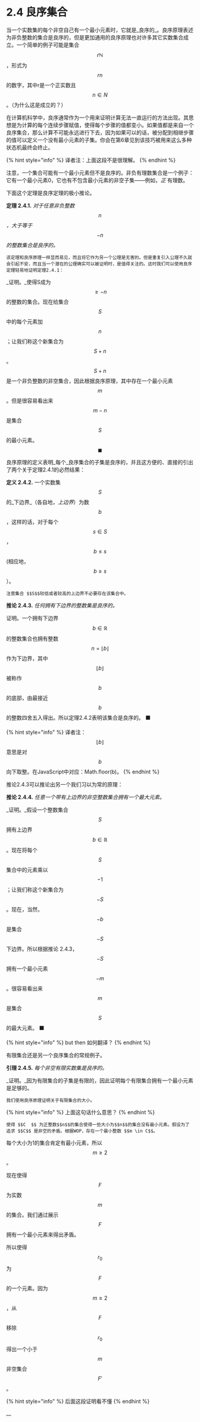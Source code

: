 # 2.4 良序集合

当一个实数集的每个非空自己有一个最小元素时，它就是_良序的_。良序原理表述为非负整数的集合是良序的，但是更加通用的良序原理也对许多其它实数集合成立。一个简单的例子可能是集合 $$r\mathbb{N}$$，形式为 $$rn$$ 的数字，其中r是一个正实数且 $$n \in N$$ 。（为什么这是成立的？）

在计算机科学中，良序通常作为一个用来证明计算无法一直运行的方法出现。其思想是为计算的每个连续步骤赋值，使得每个步骤的值都变小。如果值都是来自一个良序集合，那么计算不可能永远进行下去，因为如果可以的话，被分配到相继步骤的值可以定义一个没有最小元素的子集。你会在第6章见到该技巧被用来这么多种状态机最终会终止。

{% hint style="info" %}
译者注：上面这段不是很理解。
{% endhint %}

注意，一个集合可能有一个最小元素但不是良序的。非负有理数集合是一个例子：它有一个最小元素0，它也有不包含最小元素的非空子集——例如，_正_ 有理数。

下面这个定理是良序定理的极小推论。

**定理 2.4.1.** _对于任意非负整数_$$n$$_，大于等于_$$-n$$_的整数集合是良序的。_

    该定理和良序原理一样显而易见，而且将它作为另一个公理是无害的。但是重复引入公理不久就会引起不安，而且当一个潜在的公理确实可以被证明时，是值得关注的。这时我们可以使用良序定理轻易地证明定理2.4.1：

_证明。_使得S成为 $$\ge-n$$的整数的集合。现在给集合 $$S$$ 中的每个元素加$$n$$；让我们称这个新集合为$$S+n$$。 $$S+n$$是一个非负整数的非空集合，因此根据良序原理，其中存在一个最小元素 $$m$$。但是很容易看出来$$m-n $$是集合$$S$$的最小元素。     $$\blacksquare$$      

良序原理的定义表明_每个_良序集合的子集是良序的，并且这方便的、直接的引出了两个关于定理2.4.1的必然结果：

**定义 2.4.2.** 一个实数集 $$S$$ 的_下边界_（各自地，_上边界_）为数 $$b$$，这样的话，对于每个 $$s \in S$$，$$b\leq s $$\(相应地， $$b\geq s $$）。

    注意集合 $$S$$较低或者较高的上边界不必要存在该集合中。 

**推论 2.4.3.** _任何拥有下边界的整数集是良序的。_

证明。一个拥有下边界 $$b \in \mathbb{R}$$的整数集合也拥有整数 $$n = \lfloor b \rfloor$$作为下边界，其中 $$\lfloor b \rfloor$$ 被称作 $$b$$ 的底部，由最接近 $$b$$ 的整数四舍五入得出。所以定理2.4.2表明该集合是良序的。   ⬛   

{% hint style="info" %}
译者注： $$\lfloor b \rfloor$$ 意思是对 $$b$$ 向下取整。在JavaScript中对应：Math.floor\(b\)。
{% endhint %}

推论2.4.3可以推论出另一个我们习以为常的原理：

**推论 2.4.4.** _任意一个带有上边界的非空整数集合拥有一个最大元素。_

_证明。_假设一个整数集合 $$S$$拥有上边界 $$b \in \mathbb{R}$$。现在将每个 $$S$$ 集合中的元素乘以 $$-1$$；让我们称这个新集合为$$-S$$。现在，当然，$$-b$$是集合 $$-S$$下边界。所以根据推论 2.4.3，$$-S$$拥有一个最小元素 $$-m$$。很容易看出来$$m$$是集合 $$S$$的最大元素。   ⬛     

{% hint style="info" %}
but then 如何翻译？
{% endhint %}

有限集合还是另一个良序集合的常规例子。

**引理 2.4.5.** _每个非空有限实数集是良序的。_

_证明。_因为有限集合的子集是有限的，因此证明每个有限集合拥有一个最小元素是足够的。

    我们使用良序原理证明关于有限集合的大小。

{% hint style="info" %}
上面这句话什么意思？
{% endhint %}

    使得 $$C  $$ 为正整数$$n$$的集合使得一些大小为$$n$$的集合没有最小元素。假设为了追求 $$C$$ 是非空的矛盾。根据WOP，存在一个最小整数 $$m \in C$$。

每个大小为1的集合肯定有最小元素，所以 $$ m \ge 2$$。

现在使得 $$F$$为实数 $$m$$的集合。我们通过展示 $$F$$ 拥有一个最小元素来得出矛盾。

所以使得 $$r_0$$为$$F$$的一个元素。因为 $$ m \ge 2$$ ，从 $$F$$移除 $$r_0$$得出一个小于 $$m$$ 非空集合 $$F' $$。 

{% hint style="info" %}
后面这段证明看不懂
{% endhint %}

                                                                       



\_\_





